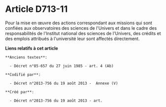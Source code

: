 # Article D713-11

Pour la mise en œuvre des actions correspondant aux missions qui sont confiées aux observatoires des sciences de l'Univers et
dans le cadre des responsabilités de l'Institut national des sciences de l'Univers, des crédits et des emplois attribués à
l'université leur sont affectés directement.

**Liens relatifs à cet article**

	**Anciens textes**:

	  - Décret n°85-657 du 27 juin 1985 - art. 4 (Ab)

	**Codifié par**:

	  - Décret n°2013-756 du 19 août 2013 -  Annexe (V)

	**Créé par**:

	  - Décret n°2013-756 du 19 août 2013 - art.

